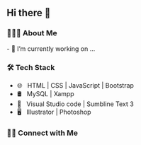 
<h2> Hi there 👋 </h2>


<h3> 👨🏻‍💻 About Me </h3>
- 🔭 I’m currently working on ...

<h3>🛠 Tech Stack</h3>

- 🌐 &nbsp; HTML | CSS | JavaScript | Bootstrap
- 🛢 &nbsp; MySQL | Xampp
- 🔧 &nbsp; Visual Studio code | Sumbline Text 3
- 🖥 &nbsp; Illustrator | Photoshop 

<h3> 🤝🏻 Connect with Me </h3>
